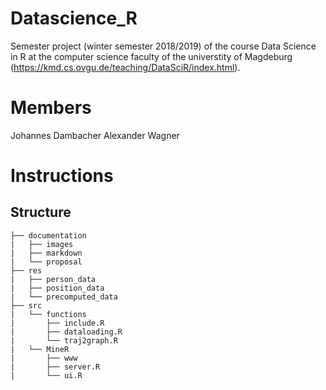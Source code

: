 # Datascience_R

Semester project (winter semester 2018/2019) of the course Data Science in R at the computer science faculty of the universtity of Magdeburg (https://kmd.cs.ovgu.de/teaching/DataSciR/index.html).

# Members

Johannes Dambacher
Alexander Wagner

# Instructions

## Structure


```
├── documentation
|   ├── images
|   ├── markdown
|   └── proposal
├── res
|   ├── person_data
|   ├── position_data
|   └── precomputed_data
├── src
|   └── functions
|       ├── include.R
|       ├── dataloading.R
|       └── traj2graph.R
|   └── MineR
|       ├── www
|       ├── server.R
|       └── ui.R
```





